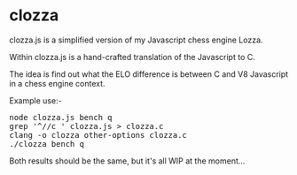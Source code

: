 # clozza

clozza.js is a simplified version of my Javascript chess engine Lozza.

Within clozza.js is a hand-crafted translation of the Javascript to C.  

The idea is find out what the ELO difference is between C and V8 Javascript in a chess engine context.

Example use:-

<pre>
node clozza.js bench q
grep '^//c ' clozza.js > clozza.c
clang -o clozza other-options clozza.c
./clozza bench q
</pre>

Both results should be the same, but it's all WIP at the moment...
